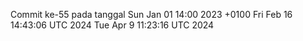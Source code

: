 Commit ke-55 pada tanggal Sun Jan 01 14:00 2023 +0100
Fri Feb 16 14:43:06 UTC 2024
Tue Apr  9 11:23:16 UTC 2024

